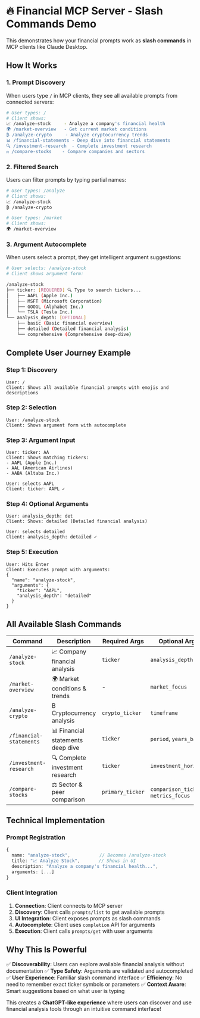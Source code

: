 # 🔥 Financial MCP Server - Slash Commands Demo

This demonstrates how your financial prompts work as **slash commands** in MCP clients like Claude Desktop.

## How It Works

### 1. **Prompt Discovery**
When users type `/` in MCP clients, they see all available prompts from connected servers:

```bash
# User types: /
# Client shows:
📈 /analyze-stock     - Analyze a company's financial health
🌍 /market-overview   - Get current market conditions  
₿ /analyze-crypto     - Analyze cryptocurrency trends
📊 /financial-statements - Deep dive into financial statements
🔍 /investment-research  - Complete investment research
⚖️ /compare-stocks    - Compare companies and sectors
```

### 2. **Filtered Search**
Users can filter prompts by typing partial names:

```bash
# User types: /analyze
# Client shows:
📈 /analyze-stock
₿ /analyze-crypto

# User types: /market
# Client shows:
🌍 /market-overview
```

### 3. **Argument Autocomplete**
When users select a prompt, they get intelligent argument suggestions:

```bash
# User selects: /analyze-stock
# Client shows argument form:

/analyze-stock
├── ticker: [REQUIRED] 🔍 Type to search tickers...
│   ├── AAPL (Apple Inc.)
│   ├── MSFT (Microsoft Corporation)  
│   ├── GOOGL (Alphabet Inc.)
│   └── TSLA (Tesla Inc.)
└── analysis_depth: [OPTIONAL]
    ├── basic (Basic financial overview)
    ├── detailed (Detailed financial analysis)
    └── comprehensive (Comprehensive deep-dive)
```

## Complete User Journey Example

### **Step 1: Discovery**
```
User: /
Client: Shows all available financial prompts with emojis and descriptions
```

### **Step 2: Selection**
```
User: /analyze-stock
Client: Shows argument form with autocomplete
```

### **Step 3: Argument Input**
```
User: ticker: AA
Client: Shows matching tickers:
- AAPL (Apple Inc.)
- AAL (American Airlines)
- AABA (Altaba Inc.)

User: selects AAPL
Client: ticker: AAPL ✓
```

### **Step 4: Optional Arguments**
```
User: analysis_depth: det
Client: Shows: detailed (Detailed financial analysis)

User: selects detailed
Client: analysis_depth: detailed ✓
```

### **Step 5: Execution**
```
User: Hits Enter
Client: Executes prompt with arguments:
{
  "name": "analyze-stock",
  "arguments": {
    "ticker": "AAPL",
    "analysis_depth": "detailed"
  }
}
```

## All Available Slash Commands

| Command | Description | Required Args | Optional Args |
|---------|-------------|---------------|---------------|
| `/analyze-stock` | 📈 Company financial analysis | `ticker` | `analysis_depth` |
| `/market-overview` | 🌍 Market conditions & trends | - | `market_focus` |
| `/analyze-crypto` | ₿ Cryptocurrency analysis | `crypto_ticker` | `timeframe` |
| `/financial-statements` | 📊 Financial statements deep dive | `ticker` | `period`, `years_back` |
| `/investment-research` | 🔍 Complete investment research | `ticker` | `investment_horizon` |
| `/compare-stocks` | ⚖️ Sector & peer comparison | `primary_ticker` | `comparison_tickers`, `metrics_focus` |

## Technical Implementation

### **Prompt Registration**
```typescript
{
  name: "analyze-stock",           // Becomes /analyze-stock
  title: "📈 Analyze Stock",       // Shows in UI
  description: "Analyze a company's financial health...",
  arguments: [...]
}
```

### **Client Integration**
1. **Connection**: Client connects to MCP server
2. **Discovery**: Client calls `prompts/list` to get available prompts  
3. **UI Integration**: Client exposes prompts as slash commands
4. **Autocomplete**: Client uses `completion` API for arguments
5. **Execution**: Client calls `prompts/get` with user arguments

## Why This Is Powerful

✅ **Discoverability**: Users can explore available financial analysis without documentation
✅ **Type Safety**: Arguments are validated and autocompleted  
✅ **User Experience**: Familiar slash command interface
✅ **Efficiency**: No need to remember exact ticker symbols or parameters
✅ **Context Aware**: Smart suggestions based on what user is typing

This creates a **ChatGPT-like experience** where users can discover and use financial analysis tools through an intuitive command interface!